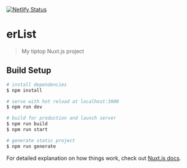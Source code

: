 [![Netlify Status](https://api.netlify.com/api/v1/badges/8658c3be-bc44-474c-9714-9264224528ac/deploy-status)](https://app.netlify.com/sites/erlist/deploys)

# erList

> My tiptop Nuxt.js project

## Build Setup

```bash
# install dependencies
$ npm install

# serve with hot reload at localhost:3000
$ npm run dev

# build for production and launch server
$ npm run build
$ npm run start

# generate static project
$ npm run generate
```

For detailed explanation on how things work, check out [Nuxt.js docs](https://nuxtjs.org).

